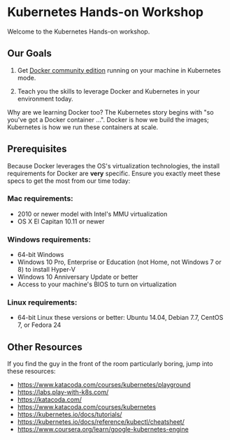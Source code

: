 Kubernetes Hands-on Workshop
============================

Welcome to the Kubernetes Hands-on workshop.


Our Goals
---------

1. Get [Docker community edition](https://www.docker.com/community-edition) running on your machine in Kubernetes mode.

2. Teach you the skills to leverage Docker and Kubernetes in your environment today.

Why are we learning Docker too?  The Kubernetes story begins with "so you've got a Docker container ...".  Docker is how we build the images; Kubernetes is how we run these containers at scale.


Prerequisites
-------------

Because Docker leverages the OS's virtualization technologies, the install requirements for Docker are **very** specific.  Ensure you exactly meet these specs to get the most from our time today:

### Mac requirements:

- 2010 or newer model with Intel's MMU virtualization
- OS X El Capitan 10.11 or newer

### Windows requirements:

- 64-bit Windows
- Windows 10 Pro, Enterprise or Education (not Home, not Windows 7 or 8) to install Hyper-V
- Windows 10 Anniversary Update or better
- Access to your machine's BIOS to turn on virtualization

### Linux requirements:

- 64-bit Linux these versions or better: Ubuntu 14.04, Debian 7.7, CentOS 7, or Fedora 24


Other Resources
---------------

If you find the guy in the front of the room particularly boring, jump into these resources:

- https://www.katacoda.com/courses/kubernetes/playground
- https://labs.play-with-k8s.com/
- https://katacoda.com/
- https://www.katacoda.com/courses/kubernetes
- https://kubernetes.io/docs/tutorials/
- https://kubernetes.io/docs/reference/kubectl/cheatsheet/
- https://www.coursera.org/learn/google-kubernetes-engine
